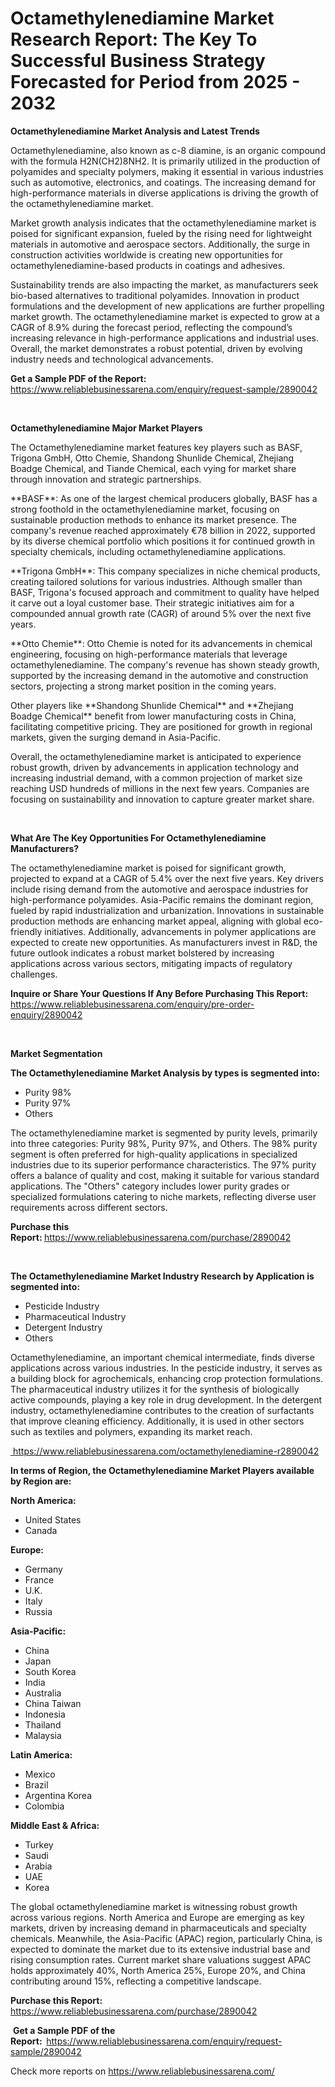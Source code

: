 <p><h1>Octamethylenediamine Market Research Report: The Key To Successful Business Strategy Forecasted for Period from 2025 - 2032</h1></p><p><strong>Octamethylenediamine Market Analysis and Latest Trends</strong></p>
<p><p>Octamethylenediamine, also known as c-8 diamine, is an organic compound with the formula H2N(CH2)8NH2. It is primarily utilized in the production of polyamides and specialty polymers, making it essential in various industries such as automotive, electronics, and coatings. The increasing demand for high-performance materials in diverse applications is driving the growth of the octamethylenediamine market.</p><p>Market growth analysis indicates that the octamethylenediamine market is poised for significant expansion, fueled by the rising need for lightweight materials in automotive and aerospace sectors. Additionally, the surge in construction activities worldwide is creating new opportunities for octamethylenediamine-based products in coatings and adhesives. </p><p>Sustainability trends are also impacting the market, as manufacturers seek bio-based alternatives to traditional polyamides. Innovation in product formulations and the development of new applications are further propelling market growth. The octamethylenediamine market is expected to grow at a CAGR of 8.9% during the forecast period, reflecting the compound’s increasing relevance in high-performance applications and industrial uses. Overall, the market demonstrates a robust potential, driven by evolving industry needs and technological advancements.</p></p>
<p><strong>Get a Sample PDF of the Report:&nbsp;</strong> <a href="https://www.reliablebusinessarena.com/enquiry/request-sample/2890042?utm_campaign=2868&utm_medium=2&utm_source=Github&utm_content=ia&utm_term=14032025&utm_id=octamethylenediamine">https://www.reliablebusinessarena.com/enquiry/request-sample/2890042</a></p>
<p>&nbsp;</p>
<p><strong>Octamethylenediamine Major Market Players</strong></p>
<p><p>The Octamethylenediamine market features key players such as BASF, Trigona GmbH, Otto Chemie, Shandong Shunlide Chemical, Zhejiang Boadge Chemical, and Tiande Chemical, each vying for market share through innovation and strategic partnerships.</p><p>**BASF**: As one of the largest chemical producers globally, BASF has a strong foothold in the octamethylenediamine market, focusing on sustainable production methods to enhance its market presence. The company's revenue reached approximately €78 billion in 2022, supported by its diverse chemical portfolio which positions it for continued growth in specialty chemicals, including octamethylenediamine applications.</p><p>**Trigona GmbH**: This company specializes in niche chemical products, creating tailored solutions for various industries. Although smaller than BASF, Trigona's focused approach and commitment to quality have helped it carve out a loyal customer base. Their strategic initiatives aim for a compounded annual growth rate (CAGR) of around 5% over the next five years.</p><p>**Otto Chemie**: Otto Chemie is noted for its advancements in chemical engineering, focusing on high-performance materials that leverage octamethylenediamine. The company's revenue has shown steady growth, supported by the increasing demand in the automotive and construction sectors, projecting a strong market position in the coming years.</p><p>Other players like **Shandong Shunlide Chemical** and **Zhejiang Boadge Chemical** benefit from lower manufacturing costs in China, facilitating competitive pricing. They are positioned for growth in regional markets, given the surging demand in Asia-Pacific.</p><p>Overall, the octamethylenediamine market is anticipated to experience robust growth, driven by advancements in application technology and increasing industrial demand, with a common projection of market size reaching USD hundreds of millions in the next few years. Companies are focusing on sustainability and innovation to capture greater market share.</p></p>
<p>&nbsp;</p>
<p><strong>What Are The Key Opportunities For Octamethylenediamine Manufacturers?</strong></p>
<p><p>The octamethylenediamine market is poised for significant growth, projected to expand at a CAGR of 5.4% over the next five years. Key drivers include rising demand from the automotive and aerospace industries for high-performance polyamides. Asia-Pacific remains the dominant region, fueled by rapid industrialization and urbanization. Innovations in sustainable production methods are enhancing market appeal, aligning with global eco-friendly initiatives. Additionally, advancements in polymer applications are expected to create new opportunities. As manufacturers invest in R&D, the future outlook indicates a robust market bolstered by increasing applications across various sectors, mitigating impacts of regulatory challenges.</p></p>
<p><strong>Inquire or Share Your Questions If Any Before Purchasing This Report:</strong> <a href="https://www.reliablebusinessarena.com/enquiry/pre-order-enquiry/2890042?utm_campaign=2868&utm_medium=2&utm_source=Github&utm_content=ia&utm_term=14032025&utm_id=octamethylenediamine">https://www.reliablebusinessarena.com/enquiry/pre-order-enquiry/2890042</a></p>
<p>&nbsp;</p>
<p><strong>Market Segmentation</strong></p>
<p><strong>The Octamethylenediamine Market Analysis by types is segmented into:</strong></p>
<p><ul><li>Purity 98%</li><li>Purity 97%</li><li>Others</li></ul></p>
<p><p>The octamethylenediamine market is segmented by purity levels, primarily into three categories: Purity 98%, Purity 97%, and Others. The 98% purity segment is often preferred for high-quality applications in specialized industries due to its superior performance characteristics. The 97% purity offers a balance of quality and cost, making it suitable for various standard applications. The "Others" category includes lower purity grades or specialized formulations catering to niche markets, reflecting diverse user requirements across different sectors.</p></p>
<p><strong>Purchase this Report:&nbsp;</strong><a href="https://www.reliablebusinessarena.com/purchase/2890042?utm_campaign=2868&utm_medium=2&utm_source=Github&utm_content=ia&utm_term=14032025&utm_id=octamethylenediamine">https://www.reliablebusinessarena.com/purchase/2890042</a></p>
<p>&nbsp;</p>
<p><strong>The Octamethylenediamine Market Industry Research by Application is segmented into:</strong></p>
<p><ul><li>Pesticide Industry</li><li>Pharmaceutical Industry</li><li>Detergent Industry</li><li>Others</li></ul></p>
<p><p>Octamethylenediamine, an important chemical intermediate, finds diverse applications across various industries. In the pesticide industry, it serves as a building block for agrochemicals, enhancing crop protection formulations. The pharmaceutical industry utilizes it for the synthesis of biologically active compounds, playing a key role in drug development. In the detergent industry, octamethylenediamine contributes to the creation of surfactants that improve cleaning efficiency. Additionally, it is used in other sectors such as textiles and polymers, expanding its market reach.</p></p>
<p><a href="https://www.reliablebusinessarena.com/octamethylenediamine-r2890042?utm_campaign=2868&utm_medium=2&utm_source=Github&utm_content=ia&utm_term=14032025&utm_id=octamethylenediamine">&nbsp;https://www.reliablebusinessarena.com/octamethylenediamine-r2890042</a></p>
<p><strong>In terms of Region, the Octamethylenediamine Market Players available by Region are:</strong></p>
<p>
    <p> <strong> North America: </strong>
        <ul>
            <li>United States</li>
            <li>Canada</li>
        </ul>
        </p> 
    <p> <strong> Europe: </strong>
        <ul>
            <li>Germany</li>
            <li>France</li>
            <li>U.K.</li>
            <li>Italy</li>
            <li>Russia</li>
        </ul>
        </p> 
    <p> <strong> Asia-Pacific: </strong>
        <ul>
            <li>China</li>
            <li>Japan</li>
            <li>South Korea</li>
            <li>India</li>
            <li>Australia</li>
            <li>China Taiwan</li>
            <li>Indonesia</li>
            <li>Thailand</li>
            <li>Malaysia</li>
        </ul>
        </p> 
    <p> <strong> Latin America: </strong>
        <ul>
            <li>Mexico</li>
            <li>Brazil</li>
            <li>Argentina Korea</li>
            <li>Colombia</li>
        </ul>
        </p> 
    <p> <strong> Middle East & Africa: </strong>
        <ul>
            <li>Turkey</li>
            <li>Saudi</li>
            <li>Arabia</li>
            <li>UAE</li>
            <li>Korea</li>
        </ul>
    </p>
    </p>
<p><p>The global octamethylenediamine market is witnessing robust growth across various regions. North America and Europe are emerging as key markets, driven by increasing demand in pharmaceuticals and specialty chemicals. Meanwhile, the Asia-Pacific (APAC) region, particularly China, is expected to dominate the market due to its extensive industrial base and rising consumption rates. Current market share valuations suggest APAC holds approximately 40%, North America 25%, Europe 20%, and China contributing around 15%, reflecting a competitive landscape.</p></p>
<p><strong>Purchase this Report: </strong><a href="https://www.reliablebusinessarena.com/purchase/2890042?utm_campaign=2868&utm_medium=2&utm_source=Github&utm_content=ia&utm_term=14032025&utm_id=octamethylenediamine">https://www.reliablebusinessarena.com/purchase/2890042</a></p>
<p>&nbsp;<strong>Get a Sample PDF of the Report:&nbsp;&nbsp;</strong><a href="https://www.reliablebusinessarena.com/enquiry/request-sample/2890042?utm_campaign=2868&utm_medium=2&utm_source=Github&utm_content=ia&utm_term=14032025&utm_id=octamethylenediamine">https://www.reliablebusinessarena.com/enquiry/request-sample/2890042</a></p>
<p><strong></strong></p>
<p>Check more reports on <a href="https://www.reliablebusinessarena.com/?utm_campaign=2868&utm_medium=2&utm_source=Github&utm_content=ia&utm_term=14032025&utm_id=octamethylenediamine">https://www.reliablebusinessarena.com/</a></p>